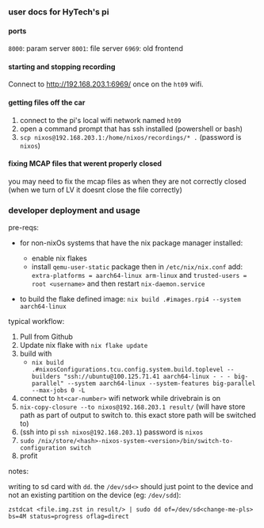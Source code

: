 ### user docs for HyTech's pi

#### ports
`8000`: param server
`8001`: file server
`6969`: old frontend


#### starting and stopping recording

Connect to http://192.168.203.1:6969/ once on the `ht09` wifi.

#### getting files off the car

1. connect to the pi's local wifi network named `ht09`
2. open a command prompt that has ssh installed (powershell or bash)
3. `scp nixos@192.168.203.1:/home/nixos/recordings/* .` (password is `nixos`)


#### fixing MCAP files that werent properly closed
you may need to fix the mcap files as when they are not correctly closed (when we turn of LV it doesnt close the file correctly)
### developer deployment and usage
pre-reqs:

- for non-nixOs systems that have the nix package manager installed:
    - enable nix flakes
    - install `qemu-user-static` package then in `/etc/nix/nix.conf` add:
        `extra-platforms = aarch64-linux arm-linux` and `trusted-users = root <username>` and then restart `nix-daemon.service`


- to build the flake defined image: `nix build .#images.rpi4 --system aarch64-linux`

typical workflow:

1. Pull from Github
2. Update nix flake with `nix flake update`
4. build with 
    - `nix build .#nixosConfigurations.tcu.config.system.build.toplevel --builders "ssh://ubuntu@100.125.71.41 aarch64-linux - - - big-parallel" --system aarch64-linux --system-features big-parallel --max-jobs 0 -L`
5. connect to `ht<car-number>` wifi network while drivebrain is on
6. `nix-copy-closure --to nixos@192.168.203.1 result/` (will have store path as part of output to switch to. this exact store path will be switched to)
7. (ssh into pi `ssh nixos@192.168.203.1`) password is `nixos`
8. `sudo /nix/store/<hash>-nixos-system-<version>/bin/switch-to-configuration switch`
9. profit


notes:

writing to sd card with `dd`. the `/dev/sd<>` should just point to the device and not an existing partition on the device (eg: `/dev/sdd`):
```
zstdcat <file.img.zst in result/> | sudo dd of=/dev/sd<change-me-pls> bs=4M status=progress oflag=direct
```
